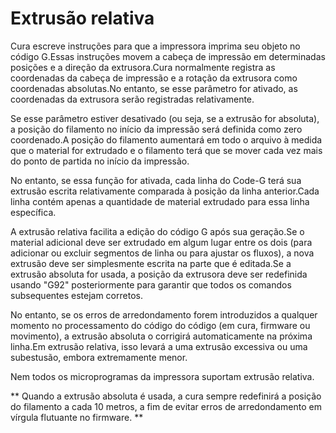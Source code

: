 Extrusão relativa
====
Cura escreve instruções para que a impressora imprima seu objeto no código G.Essas instruções movem a cabeça de impressão em determinadas posições e a direção da extrusora.Cura normalmente registra as coordenadas da cabeça de impressão e a rotação da extrusora como coordenadas absolutas.No entanto, se esse parâmetro for ativado, as coordenadas da extrusora serão registradas relativamente.

Se esse parâmetro estiver desativado (ou seja, se a extrusão for absoluta), a posição do filamento no início da impressão será definida como zero coordenado.A posição do filamento aumentará em todo o arquivo à medida que o material for extrudado e o filamento terá que se mover cada vez mais do ponto de partida no início da impressão.

No entanto, se essa função for ativada, cada linha do Code-G terá sua extrusão escrita relativamente comparada à posição da linha anterior.Cada linha contém apenas a quantidade de material extrudado para essa linha específica.

A extrusão relativa facilita a edição do código G após sua geração.Se o material adicional deve ser extrudado em algum lugar entre os dois (para adicionar ou excluir segmentos de linha ou para ajustar os fluxos), a nova extrusão deve ser simplesmente escrita na parte que é editada.Se a extrusão absoluta for usada, a posição da extrusora deve ser redefinida usando "G92" posteriormente para garantir que todos os comandos subsequentes estejam corretos.

No entanto, se os erros de arredondamento forem introduzidos a qualquer momento no processamento do código do código (em cura, firmware ou movimento), a extrusão absoluta o corrigirá automaticamente na próxima linha.Em extrusão relativa, isso levará a uma extrusão excessiva ou uma subestusão, embora extremamente menor.

Nem todos os microprogramas da impressora suportam extrusão relativa.

** Quando a extrusão absoluta é usada, a cura sempre redefinirá a posição do filamento a cada 10 metros, a fim de evitar erros de arredondamento em vírgula flutuante no firmware. **


